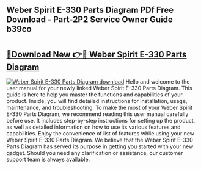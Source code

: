 ## Weber Spirit E-330 Parts Diagram PDf Free Download - Part-2P2 Service Owner Guide b39co

# <h2><a href="http://dfi8n4f.blite.top/?on=Weber+Spirit+E-330+Parts+Diagram">🔗Download New 👉🔴 Weber Spirit E-330 Parts Diagram</a></h2>

[![Weber Spirit E-330 Parts Diagram download](https://i.imgur.com/lujVjoI.png)](http://dfi8n4f.blite.top/?on=Weber+Spirit+E-330+Parts+Diagram)
Hello and welcome to the user manual for your newly linked Weber Spirit E-330 Parts Diagram. This guide is here to help you master the functions and capabilities of your product. Inside, you will find detailed instructions for installation, usage, maintenance, and troubleshooting. To make the most of your Weber Spirit E-330 Parts Diagram, we recommend reading this user manual carefully before use. It includes step-by-step instructions for setting up the product, as well as detailed information on how to use its various features and capabilities. Enjoy the convenience of list of features while using your new Weber Spirit E-330 Parts Diagram. We believe that the Weber Spirit E-330 Parts Diagram has served its purpose in getting you started with your new gadget. Should you need any clarification or assistance, our customer support team is always available.
